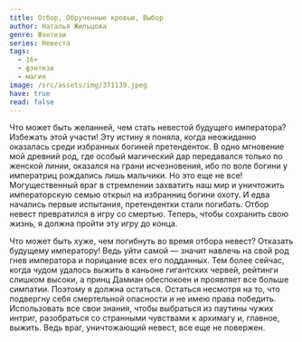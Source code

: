 ```yaml
---
title: Отбор, Обрученные кровью, Выбор
author: Наталья Жильцова
genre: Фэнтези
series: Невеста
tags:
  - 16+
  - фэнтези
  - магия
image: /src/assets/img/371139.jpeg
have: true
read: false
---
```

Что может быть желанней, чем стать невестой будущего императора? Избежать этой участи! Эту истину я поняла, когда неожиданно оказалась среди избранных богиней претенденток. В одно мгновение мой древний род, где особый магический дар передавался только по женской линии, оказался на грани исчезновения, ибо по воле богини у императриц рождались лишь мальчики. Но это еще не все! Могущественный враг в стремлении захватить наш мир и уничтожить императорскую семью открыл на избранниц богини охоту. И едва начались первые испытания, претендентки стали погибать. Отбор невест превратился в игру со смертью. Теперь, чтобы сохранить свою жизнь, я должна пройти эту игру до конца.





Что может быть хуже, чем погибнуть во время отбора невест? Отказать будущему императору! Ведь уйти самой — значит навлечь на свой род гнев императора и порицание всех его подданных. Тем более сейчас, когда чудом удалось выжить в каньоне гигантских червей, рейтинги слишком высоки, а принц Дамиан обеспокоен и проявляет все больше симпатии. Поэтому я должна остаться. Остаться несмотря на то, что подвергну себя смертельной опасности и не имею права победить. Использовать все свои знания, чтобы выбраться из паутины чужих интриг, разобраться со странными чувствами к архимагу и, главное, выжить. Ведь враг, уничтожающий невест, все еще не повержен.
